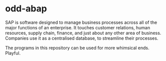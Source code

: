 # odd-abap
SAP is software designed to manage business processes across all of the major functions of an enterprise. It touches customer relations, human resources, supply chain, finance, and just about any other area of business. Companies use it as a centralised database, to streamline their processes.

The programs in this repository can be used for more whimsical ends. Playful.
